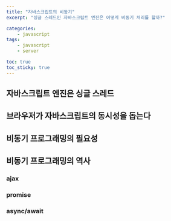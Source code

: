 ```yaml
---
title: "자바스크립트의 비동기"
excerpt: "싱글 스레드인 자바스크립트 엔진은 어떻게 비동기 처리를 할까?"

categories:
    - javascript
tags:
    - javascript
    - server

toc: true
toc_sticky: true
---
```


## 자바스크립트 엔진은 싱글 스레드

## 브라우저가 자바스크립트의 동시성을 돕는다

## 비동기 프로그래밍의 필요성

## 비동기 프로그래밍의 역사

### ajax

### promise

### async/await